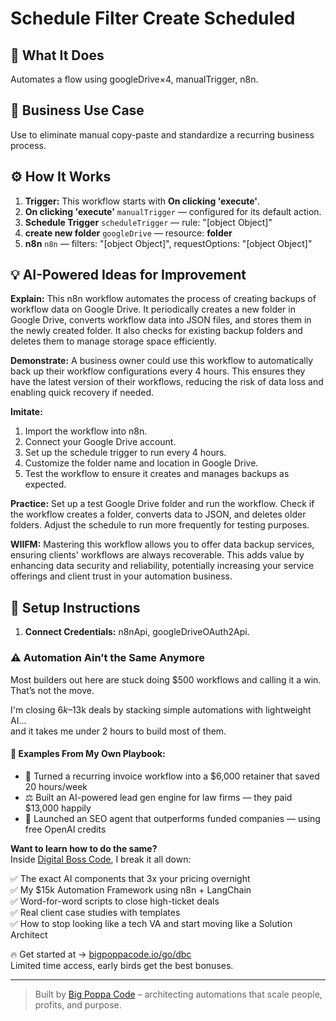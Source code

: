 # Schedule Filter Create Scheduled
## 🚀 What It Does
Automates a flow using googleDrive×4, manualTrigger, n8n.

## 💼 Business Use Case
Use to eliminate manual copy-paste and standardize a recurring business process.

## ⚙️ How It Works
1. **Trigger:** This workflow starts with **On clicking 'execute'**.
2. **On clicking 'execute'** `manualTrigger` — configured for its default action.
3. **Schedule Trigger** `scheduleTrigger` — rule: "[object Object]"
4. **create new folder** `googleDrive` — resource: **folder**
5. **n8n** `n8n` — filters: "[object Object]", requestOptions: "[object Object]"

## 💡 AI-Powered Ideas for Improvement
**Explain:** This n8n workflow automates the process of creating backups of workflow data on Google Drive. It periodically creates a new folder in Google Drive, converts workflow data into JSON files, and stores them in the newly created folder. It also checks for existing backup folders and deletes them to manage storage space efficiently.

**Demonstrate:** A business owner could use this workflow to automatically back up their workflow configurations every 4 hours. This ensures they have the latest version of their workflows, reducing the risk of data loss and enabling quick recovery if needed.

**Imitate:** 
1. Import the workflow into n8n.
2. Connect your Google Drive account.
3. Set up the schedule trigger to run every 4 hours.
4. Customize the folder name and location in Google Drive.
5. Test the workflow to ensure it creates and manages backups as expected.

**Practice:** Set up a test Google Drive folder and run the workflow. Check if the workflow creates a folder, converts data to JSON, and deletes older folders. Adjust the schedule to run more frequently for testing purposes.

**WIIFM:** Mastering this workflow allows you to offer data backup services, ensuring clients' workflows are always recoverable. This adds value by enhancing data security and reliability, potentially increasing your service offerings and client trust in your automation business.

## 🔧 Setup Instructions
1. **Connect Credentials:** n8nApi, googleDriveOAuth2Api.

### ⚠️ Automation Ain’t the Same Anymore

Most builders out here are stuck doing $500 workflows and calling it a win.  
That’s not the move.  

I'm closing $6k–$13k deals by stacking simple automations with lightweight AI...  
and it takes me under 2 hours to build most of them.

#### 🧠 Examples From My Own Playbook:
- 🔁 Turned a recurring invoice workflow into a $6,000 retainer that saved 20 hours/week  
- ⚖️ Built an AI-powered lead gen engine for law firms — they paid $13,000 happily  
- 🚀 Launched an SEO agent that outperforms funded companies — using free OpenAI credits  

**Want to learn how to do the same?**  
Inside [Digital Boss Code](https://bigpoppacode.io/go/dbc), I break it all down:

✅ The exact AI components that 3x your pricing overnight  
✅ My $15k Automation Framework using n8n + LangChain  
✅ Word-for-word scripts to close high-ticket deals  
✅ Real client case studies with templates  
✅ How to stop looking like a tech VA and start moving like a Solution Architect  

🔥 Get started at → [bigpoppacode.io/go/dbc](https://bigpoppacode.io/go/dbc)  
Limited time access, early birds get the best bonuses.

---
> Built by [Big Poppa Code](https://bigpoppacode.io) – architecting automations that scale people, profits, and purpose.
